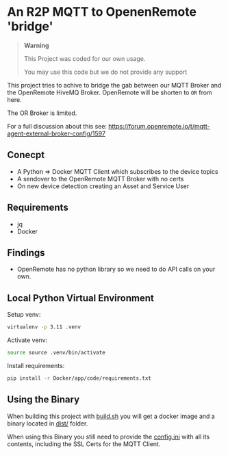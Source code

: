 # An R2P MQTT to OpenenRemote 'bridge'

> **Warning**
>
> This Project was coded for our own usage.
>
> You may use this code but we do not provide any support

This project tries to achive to bridge the gab between our
MQTT Broker and the OpenRemote HiveMQ Broker. OpenRemote will be shorten to `OR` from here.

The OR Broker is limited.

For a full discussion about this see: <https://forum.openremote.io/t/mqtt-agent-external-broker-config/1597>

## Conecpt

- A Python => Docker MQTT Client which subscribes to the device topics
- A sendover to the OpenRemote MQTT Broker with no certs
- On new device detection creating an Asset and Service User

## Requirements

- jq
- Docker

## Findings

- OpenRemote has no python library so we need to do API calls on your own.

## Local Python Virtual Environment

Setup venv:

```bash
virtualenv -p 3.11 .venv
```

Activate venv:

```bash
source source .venv/bin/activate
```

Install requirements:

```bash
pip install -r Docker/app/code/requirements.txt
```

## Using the Binary

When building this project with [build.sh](./build.sh) you will get a docker image and a binary located in [dist/](./dist/) folder.

When using this Binary you still need to provide the [config.ini](./Docker/app/code/config.ini) with all its contents, including the SSL Certs for the MQTT Client.
